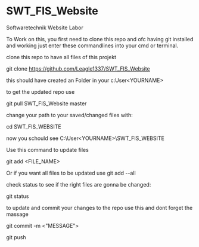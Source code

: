 # SWT_FIS_Website
Softwaretechnik Website Labor

To Work on this, you first need to clone this repo and ofc having git installed and working just enter these commandlines into your cmd or terminal.

clone this repo to have all files of this projekt

git clone https://github.com/Leagle1337/SWT_FIS_Website

this should have created an Folder in your c:User\<YOURNAME>

to get the updated repo use

git pull SWT_FIS_Website master

change your path to your saved/changed files with:

cd SWT_FIS_WEBSITE

now you schould see C:\User\<YOURNAME>\SWT_FIS_WEBSITE

Use this command to update files

git add <FILE_NAME>

Or if you want all files to be updated use git add --all

check status to see if the right files are gonna be changed:

git status

to update and commit your changes to the repo use this and dont forget the massage

git commit -m <"MESSAGE">

git push

